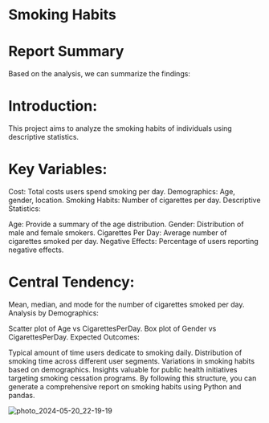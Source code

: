 # Smoking Habits
# Report Summary
Based on the analysis, we can summarize the findings:

# Introduction:
This project aims to analyze the smoking habits of individuals using descriptive statistics.

# Key Variables:

Cost: Total costs users spend smoking per day.
Demographics: Age, gender, location.
Smoking Habits: Number of cigarettes per day.
Descriptive Statistics:

Age: Provide a summary of the age distribution.
Gender: Distribution of male and female smokers.
Cigarettes Per Day: Average number of cigarettes smoked per day.
Negative Effects: Percentage of users reporting negative effects.
# Central Tendency:

Mean, median, and mode for the number of cigarettes smoked per day.
Analysis by Demographics:

Scatter plot of Age vs CigarettesPerDay.
Box plot of Gender vs CigarettesPerDay.
Expected Outcomes:

Typical amount of time users dedicate to smoking daily.
Distribution of smoking time across different user segments.
Variations in smoking habits based on demographics.
Insights valuable for public health initiatives targeting smoking cessation programs.
By following this structure, you can generate a comprehensive report on smoking habits using Python and pandas.

![photo_2024-05-20_22-19-19](https://github.com/Muhamadkamil53/Smoking_Habits/assets/125855750/b0009ed6-aae9-4b27-82c8-02554863a109)

